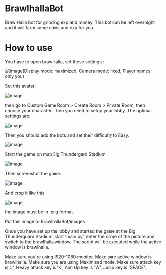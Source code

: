 # BrawlhallaBot
BrawlHalla bot for grinding exp and money.
This bot can be left overnight and it will farm some coins and exp for you.

# How to use
You have to open brawlhalla, set these settings : 

![image](https://user-images.githubusercontent.com/58581541/173115585-36379276-1431-4742-9834-d36277c62ce0.png)(Display mode: maximized, Camera mode: fixed, Player names: only you)

Set this avatar:

![image](https://user-images.githubusercontent.com/58581541/173119224-27f1a225-2770-4e46-bef0-ca11ba191e3f.png)

then go to Custom Game Room > Create Room > Private Room, then choose your character. 
Then you need to setup your lobby. The optimal settings are:

![image](https://user-images.githubusercontent.com/58581541/173114325-23e5fae3-84d8-487f-a0ce-688a9eef3422.png)

Then you should add the bots and set their difficulty to Easy.

![image](https://user-images.githubusercontent.com/58581541/173114690-bc17cb6d-9bd2-4003-998e-dccb4c223431.png)

Start the game on map Big Thundergard Stadium

![image](https://user-images.githubusercontent.com/58581541/173114956-ec54586a-0924-49e5-b686-b5133485cb46.png)

Then screenshot the game...

![image](https://user-images.githubusercontent.com/58581541/173115171-ebe02b15-d1fa-4506-801b-22b006864988.png)

And crop it like this 

![image](https://user-images.githubusercontent.com/58581541/173115276-dfc66b23-5bb8-4da6-805d-3b018494bf59.png)

the image must be in .png format

Put this image to BrawlhallaBot/images

Once you have set up the lobby and started the game at the Big Thunderguard Stadium, start 'main.py', enter the name of the picture and switch to the brawlhalla window. The script will be executed while the active window is brawlhalla.

Make sure you're using 1920-1080 monitor. Make sure active window is brawlhalla. Make sure you are using Maximised mode. Make sure attack key is 'J', Heavy attack key is 'K', Aim Up key is 'W', Jump key is 'SPACE'.
